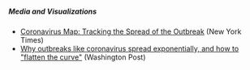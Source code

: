 
##### Media and Visualizations #####

* [Coronavirus Map: Tracking the Spread of the Outbreak][nyt1] (New York Times)
* [Why outbreaks like coronavirus spread exponentially, and how to "flatten the curve"][wapo1] (Washington Post)

[nyt1]: https://www.nytimes.com/interactive/2020/world/coronavirus-maps.html?te=1&nl=morning-briefing&emc=edit_NN_p_20200316&section=topNews&campaign_id=9&instance_id=16781&segment_id=22269&user_id=c88d4dd2def89ee89ee8f48c7f0605f2&regi_id=77621490tion=topNews
[wapo1]: https://www.washingtonpost.com/graphics/2020/world/corona-simulator/
